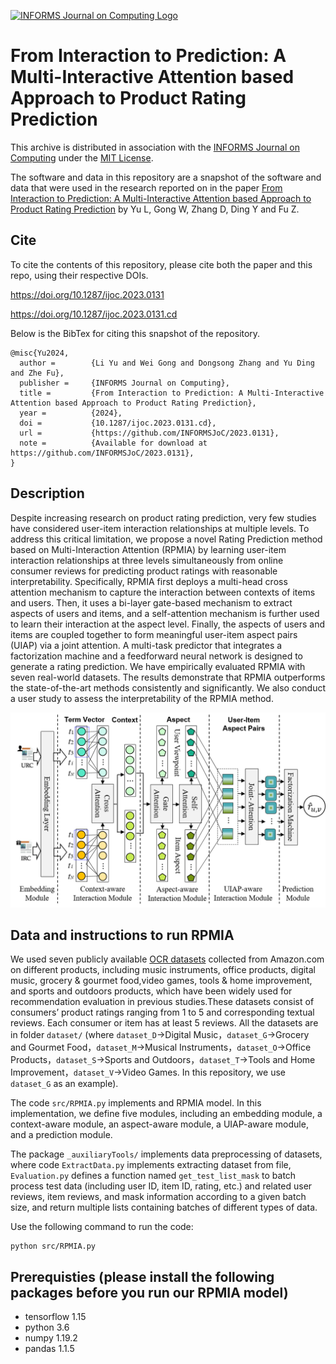 [![INFORMS Journal on Computing Logo](https://INFORMSJoC.github.io/logos/INFORMS_Journal_on_Computing_Header.jpg)](https://pubsonline.informs.org/journal/ijoc)

# From Interaction to Prediction: A Multi-Interactive Attention based Approach to Product Rating Prediction

This archive is distributed in association with the [INFORMS Journal on
Computing](https://pubsonline.informs.org/journal/ijoc) under the [MIT License](LICENSE).

The software and data in this repository are a snapshot of the software and data
that were used in the research reported on in the paper 
[From Interaction to Prediction: A Multi-Interactive Attention based Approach to Product Rating Prediction](https://doi.org/10.1287/ijoc.2023.0131) by Yu L, Gong W, Zhang D, Ding Y and Fu Z. 


## Cite

To cite the contents of this repository, please cite both the paper and this repo, using their respective DOIs.

https://doi.org/10.1287/ijoc.2023.0131

https://doi.org/10.1287/ijoc.2023.0131.cd

Below is the BibTex for citing this snapshot of the repository.

```
@misc{Yu2024,
  author =        {Li Yu and Wei Gong and Dongsong Zhang and Yu Ding and Zhe Fu},
  publisher =     {INFORMS Journal on Computing},
  title =         {From Interaction to Prediction: A Multi-Interactive Attention based Approach to Product Rating Prediction},
  year =          {2024},
  doi =           {10.1287/ijoc.2023.0131.cd},
  url =           {https://github.com/INFORMSJoC/2023.0131},
  note =          {Available for download at https://github.com/INFORMSJoC/2023.0131},
}  
```

## Description
Despite increasing research on product rating prediction, very few studies have considered user-item interaction relationships at multiple levels. To address this critical limitation, we propose a novel Rating Prediction method based on Multi-Interaction Attention (RPMIA) by learning user-item interaction relationships at three levels simultaneously from online consumer reviews for predicting product ratings with reasonable interpretability. Specifically, RPMIA first deploys a multi-head cross attention mechanism to capture the interaction between contexts of items and users. Then, it uses a bi-layer gate-based mechanism to extract aspects of users and items, and a self-attention mechanism is further used to learn their interaction at the aspect level.
Finally, the aspects of users and items are coupled together to form meaningful user-item aspect pairs (UIAP) via a joint attention. A multi-task predictor that integrates a factorization machine and a feedforward neural network is designed to generate a rating prediction. We have empirically evaluated RPMIA with seven real-world datasets. The results demonstrate that RPMIA outperforms the state-of-the-art methods consistently and significantly. We also conduct a user study to assess the interpretability of the RPMIA method.

<img width="841" alt="" src="figs/model.png">

## Data and instructions to run RPMIA

We used seven publicly available [OCR datasets](http://jmcauley.ucsd.edu/data/amazon/) collected from Amazon.com on different products, including music instruments, office products, digital music, grocery & gourmet food,video games, tools & home improvement, and sports and outdoors products, which have been widely used for recommendation evaluation in previous studies.These datasets consist of consumers’ product ratings ranging from 1 to 5 and corresponding textual reviews. Each consumer or item has at least 5 reviews. All the datasets are in folder `dataset/` (where `dataset_D`->Digital Music，`dataset_G`->Grocery and Gourmet Food，`dataset_M`->Musical Instruments，`dataset_O`->Office Products，`dataset_S`->Sports and Outdoors，`dataset_T`->Tools and Home Improvement，`dataset_V`->Video Games. In this repository, we use `dataset_G` as an example).

The code `src/RPMIA.py` implements and RPMIA model. In this implementation, we define five modules, including an embedding module, a context-aware module, an aspect-aware module, a UIAP-aware module, and a prediction module.

The package `_auxiliaryTools/` implements data preprocessing of datasets, where code `ExtractData.py` implements extracting dataset from file, `Evaluation.py` defines a function named `get_test_list_mask` to batch process test data (including user ID, item ID, rating, etc.) and related user reviews, item reviews, and mask information according to a given batch size, and return multiple lists containing batches of different types of data. 

Use the following command to run the code:
```
python src/RPMIA.py
```


## Prerequisties (please install the following packages before you run our RPMIA model)
- tensorflow 1.15
- python 3.6
- numpy 1.19.2
- pandas 1.1.5